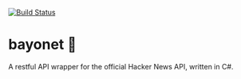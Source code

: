 [![Build Status](https://travis-ci.org/mpaauw/bayonet.svg?branch=master)](https://travis-ci.org/mpaauw/bayonet)

# bayonet :hocho:
A restful API wrapper for the official Hacker News API, written in C#.
